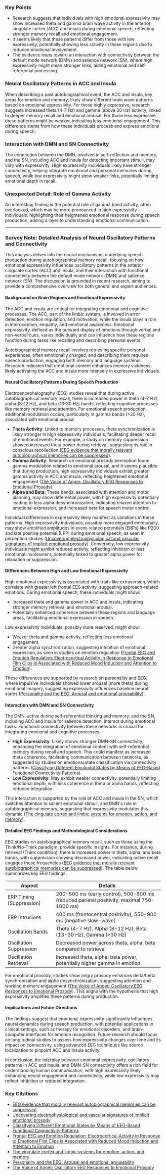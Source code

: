 

### Key Points
- Research suggests that individuals with high emotional expressivity may show increased theta and gamma brain wave activity in the anterior cingulate cortex (ACC) and insula during emotional speech, reflecting stronger memory recall and emotional engagement.
- It seems likely that these patterns differ from those with low expressivity, potentially showing less activity in these regions due to reduced emotional involvement.
- The evidence leans toward an interaction with connectivity between the default mode network (DMN) and salience network (SN), where high expressivity might mean stronger links, aiding emotional and self-referential processing.

### Neural Oscillatory Patterns in ACC and Insula
When describing a past autobiographical event, the ACC and insula, key areas for emotion and memory, likely show different brain wave patterns based on emotional expressivity. For those highly expressive, research suggests increased theta (4-7 Hz) and gamma (above 30 Hz) activity, linked to deeper memory recall and emotional arousal. For those less expressive, these patterns might be weaker, indicating less emotional engagement. This difference stems from how these individuals process and express emotions during speech.

### Interaction with DMN and SN Connectivity
The connection between the DMN, involved in self-reflection and memory, and the SN, including ACC and insula for detecting important stimuli, may vary with expressivity. High expressivity individuals likely have stronger connectivity, helping integrate emotional and personal memories during speech, while low expressivity might show weaker links, potentially limiting emotional depth in recall.

### Unexpected Detail: Role of Gamma Activity
An interesting finding is the potential role of gamma band activity, often overlooked, which may be more pronounced in high expressivity individuals, highlighting their heightened emotional response during speech production, adding a layer to understanding emotional communication.

---

### Survey Note: Detailed Analysis of Neural Oscillatory Patterns and Connectivity

This analysis delves into the neural mechanisms underlying speech production during autobiographical memory recall, focusing on how emotional expressivity influences oscillatory patterns in the anterior cingulate cortex (ACC) and insula, and their interaction with functional connectivity between the default mode network (DMN) and salience network (SN). The discussion is grounded in recent research, aiming to provide a comprehensive overview for both general and expert audiences.

#### Background on Brain Regions and Emotional Expressivity
The ACC and insula are critical for integrating emotional and cognitive processes. The ACC, part of the limbic system, is involved in error detection, emotion regulation, and motivation, while the insula plays a role in interoception, empathy, and emotional awareness. Emotional expressivity, defined as the outward display of emotions through verbal and non-verbal cues, varies individually and can influence how these regions function during tasks like recalling and describing personal events.

Autobiographical memory recall involves retrieving specific personal experiences, often emotionally charged, and describing them requires speech production, engaging both memory and language systems. Research indicates that emotional content enhances memory vividness, likely activating the ACC and insula more intensely in expressive individuals.

#### Neural Oscillatory Patterns During Speech Production
Electroencephalography (EEG) studies reveal that during active autobiographical memory recall, there is increased power in theta (4-7 Hz), alpha (8-12 Hz), and beta (13-30 Hz) bands, reflecting cognitive processes like memory retrieval and attention. For emotional speech production, additional modulation occurs, particularly in gamma bands (>30 Hz), associated with emotional arousal.

- **Theta Activity**: Linked to memory processes, theta synchronization is likely stronger in high expressivity individuals, facilitating deeper recall of emotional events. For example, a study on memory suppression showed increased theta power during retrieval, suggesting its role in conscious recollection ([EEG evidence that morally relevant autobiographical memories can be suppressed](https://pmc.ncbi.nlm.nih.gov/articles/PMC9622558/)).
- **Gamma Activity**: Research on emotional prosody perception found gamma modulation related to emotional arousal, and it seems plausible that during production, high expressivity individuals exhibit greater gamma activity in ACC and insula, reflecting heightened emotional engagement ([The Voice of Anger: Oscillatory EEG Responses to Emotional Prosody](https://pmc.ncbi.nlm.nih.gov/articles/PMC4956258/)).
- **Alpha and Beta**: These bands, associated with attention and motor planning, may show differential power, with high expressivity potentially leading to less alpha desynchronization, indicating relaxed attention to emotional expression, and increased beta for speech motor control.

Individual differences in expressivity likely manifest as variations in these patterns. High expressivity individuals, possibly more engaged emotionally, may show amplified amplitudes in event-related potentials (ERPs) like P200 and late positive potential (LPP) during emotional speech, as seen in perception studies ([Uncovering electrophysiological and vascular signatures of implicit emotional prosody](https://www.nature.com/articles/s41598-020-62761-x)). Conversely, low expressivity individuals might exhibit reduced activity, reflecting inhibition or less emotional involvement, potentially linked to greater alpha power for relaxation or suppression.

#### Differences Between High and Low Emotional Expressivity
High emotional expressivity is associated with traits like extraversion, which correlate with greater left frontal EEG activity, suggesting approach-related emotions. During emotional speech, these individuals might show:
- Increased theta and gamma power in ACC and insula, indicating stronger memory retrieval and emotional arousal.
- Potentially enhanced coherence between these regions and language areas, facilitating emotional expression in speech.

Low expressivity individuals, possibly more reserved, might show:
- Weaker theta and gamma activity, reflecting less emotional engagement.
- Greater alpha synchronization, suggesting inhibition of emotional expression, as seen in studies on emotion regulation ([Frontal EEG and Emotion Regulation: Electrocortical Activity in Response to Emotional Film Clips is Associated with Reduced Mood Induction and Attention to Emotion](https://pmc.ncbi.nlm.nih.gov/articles/PMC2976487/)).

These differences are supported by research on personality and EEG, where impulsive individuals showed lower arousal (more theta) during emotional imagery, suggesting expressivity influences baseline neural states ([Personality and the EEG: Arousal and emotional arousability](https://www.sciencedirect.com/science/article/abs/pii/019188699290025K)).

#### Interaction with DMN and SN Connectivity
The DMN, active during self-referential thinking and memory, and the SN, including ACC and insula for salience detection, interact during emotional tasks. Functional connectivity between these networks is crucial for integrating emotional and cognitive processes.

- **High Expressivity**: Likely shows stronger DMN-SN connectivity, enhancing the integration of emotional content with self-referential memory during recall and speech. This could manifest as increased theta coherence, facilitating communication between networks, as suggested by studies on emotional state classification via connectivity patterns ([Classifying Different Emotional States by Means of EEG-Based Functional Connectivity Patterns](https://pmc.ncbi.nlm.nih.gov/articles/PMC3990628/)).
- **Low Expressivity**: May exhibit weaker connectivity, potentially limiting emotional depth, with less coherence in theta or alpha bands, reflecting reduced integration.

This interaction is supported by the role of ACC and insula in the SN, which switches attention to salient emotional stimuli, and DMN's role in autobiographical memory, suggesting that expressivity modulates this dynamic ([The cingulate cortex and limbic systems for emotion, action, and memory](https://link.springer.com/article/10.1007/s00429-019-01945-2)).

#### Detailed EEG Findings and Methodological Considerations
EEG studies on autobiographical memory recall, such as those using the Think/No-Think paradigm, provide specific insights. For instance, during retrieval (Think condition), there is increased power in theta, alpha, and beta bands, with suppression showing decreased power, indicating active recall engages these frequencies ([EEG evidence that morally relevant autobiographical memories can be suppressed](https://pmc.ncbi.nlm.nih.gov/articles/PMC9622558/)). The table below summarizes key EEG findings:

| Aspect                  | Details                                                                 |
|-------------------------|-------------------------------------------------------------------------|
| ERP Timing (Suppression)| 200-500 ms (early control), 500-800 ms (reduced parietal positivity, maximal 750-1000 ms) |
| ERP Intrusions          | 400 ms (frontocentral positivity), 550-900 ms (negative slow-wave)      |
| Oscillation Bands       | Theta (4-7 Hz), Alpha (8-12 Hz), Beta (13-30 Hz), Gamma (>30 Hz)        |
| Oscillation Suppression | Decreased power across theta, alpha, beta compared to retrieval          |
| Oscillation Retrieval   | Increased theta, alpha, beta power, potentially higher gamma in emotion  |

For emotional prosody, studies show angry prosody enhances delta/theta synchronization and alpha desynchronization, suggesting attention and working memory engagement ([The Voice of Anger: Oscillatory EEG Responses to Emotional Prosody](https://pmc.ncbi.nlm.nih.gov/articles/PMC4956258/)). This aligns with the hypothesis that high expressivity amplifies these patterns during production.

#### Implications and Future Directions
The findings suggest that emotional expressivity significantly influences neural dynamics during speech production, with potential applications in clinical settings, such as therapy for emotional disorders, and brain-computer interfaces for emotion recognition. Future research should focus on longitudinal studies to assess how expressivity changes over time and its impact on connectivity, using advanced EEG techniques like source localization to pinpoint ACC and insula activity.

In conclusion, the interplay between emotional expressivity, oscillatory patterns in ACC and insula, and DMN-SN connectivity offers a rich field for understanding human communication, with high expressivity likely enhancing neural engagement and connectivity, while low expressivity may reflect inhibition or reduced integration.

### Key Citations
- [EEG evidence that morally relevant autobiographical memories can be suppressed](https://pmc.ncbi.nlm.nih.gov/articles/PMC9622558/)
- [Uncovering electrophysiological and vascular signatures of implicit emotional prosody](https://www.nature.com/articles/s41598-020-62761-x)
- [Classifying Different Emotional States by Means of EEG-Based Functional Connectivity Patterns](https://pmc.ncbi.nlm.nih.gov/articles/PMC3990628/)
- [Frontal EEG and Emotion Regulation: Electrocortical Activity in Response to Emotional Film Clips is Associated with Reduced Mood Induction and Attention to Emotion](https://pmc.ncbi.nlm.nih.gov/articles/PMC2976487/)
- [The cingulate cortex and limbic systems for emotion, action, and memory](https://link.springer.com/article/10.1007/s00429-019-01945-2)
- [Personality and the EEG: Arousal and emotional arousability](https://www.sciencedirect.com/science/article/abs/pii/019188699290025K)
- [The Voice of Anger: Oscillatory EEG Responses to Emotional Prosody](https://pmc.ncbi.nlm.nih.gov/articles/PMC4956258/)